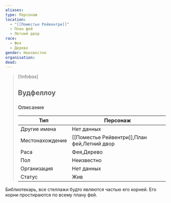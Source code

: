 ```yaml
---
aliases: 
type: Персонаж
location:
  - "[[Поместье Рейвентри]]"
  - План фей
  - Летний двор
race:
  - Фея
  - Дерево
gender: Неизвестно
organisation: 
dead: 
---
```


 
> [!infobox]
> 
> ## Вудфеллоу
> 
> ### Описание
> 
> | Тип | Персонаж |
> | --- | --- |
> | Другие имена| Нет данных|
> | Местонахождение | [[Поместье Рейвентри]],План фей,Летний двор |
> | Раса | Фея,Дерево |
> | Пол | Неизвестно |
> | Организация | Нет данных |
> | Статус | Жив  |

Библиотекарь, все стеллажи будто являются частью его корней. Его корни простираются по всему плану фей.